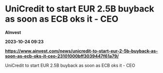# UniCredit to start EUR 2.5B buyback as soon as ECB oks it - CEO
**AInvest**

**2023-10-24 09:23**

**https://www.ainvest.com/news/unicredit-to-start-eur-2-5b-buyback-as-soon-as-ecb-oks-it-ceo-23101000bff3039447f61a79/**

UniCredit to start EUR 2.5B buyback as soon as ECB oks it - CEO